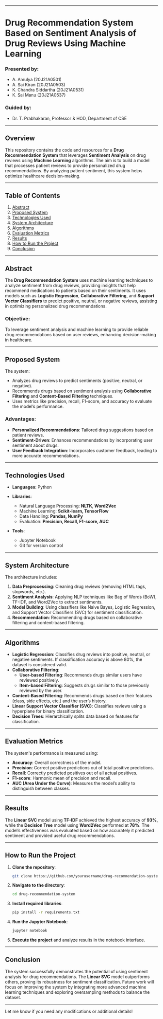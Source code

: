 
---

# **Drug Recommendation System Based on Sentiment Analysis of Drug Reviews Using Machine Learning**

### **Presented by:**
- A. Amulya (20J21A0501)
- A. Sai Kiran (20J21A0503)
- K. Chandra Siddartha (20J21A0531)
- K. Sai Manu (20J21A0537)

### **Guided by:**
- Dr. T. Prabhakaran, Professor & HOD, Department of CSE

---

## **Overview**
This repository contains the code and resources for a **Drug Recommendation System** that leverages **Sentiment Analysis** on drug reviews using **Machine Learning** algorithms. The aim is to build a model that processes patient reviews to provide personalized drug recommendations. By analyzing patient sentiment, this system helps optimize healthcare decision-making.

---

## **Table of Contents**
1. [Abstract](#abstract)
2. [Proposed System](#proposed-system)
3. [Technologies Used](#technologies-used)
4. [System Architecture](#system-architecture)
5. [Algorithms](#algorithms)
6. [Evaluation Metrics](#evaluation-metrics)
7. [Results](#results)
8. [How to Run the Project](#how-to-run-the-project)
9. [Conclusion](#conclusion)

---

## **Abstract**
The **Drug Recommendation System** uses machine learning techniques to analyze sentiment from drug reviews, providing insights that help recommend medications to patients based on their sentiments. It uses models such as **Logistic Regression**, **Collaborative Filtering**, and **Support Vector Classifiers** to predict positive, neutral, or negative reviews, assisting in optimizing personalized drug recommendations.

### **Objective:**
To leverage sentiment analysis and machine learning to provide reliable drug recommendations based on user reviews, enhancing decision-making in healthcare.

---

## **Proposed System**
The system:
- Analyzes drug reviews to predict sentiments (positive, neutral, or negative).
- Recommends drugs based on sentiment analysis using **Collaborative Filtering** and **Content-Based Filtering** techniques.
- Uses metrics like precision, recall, F1-score, and accuracy to evaluate the model’s performance.

### **Advantages:**
- **Personalized Recommendations**: Tailored drug suggestions based on patient reviews.
- **Sentiment-Driven**: Enhances recommendations by incorporating user sentiment about drugs.
- **User Feedback Integration**: Incorporates customer feedback, leading to more accurate recommendations.

---

## **Technologies Used**
- **Languages**: Python
- **Libraries**: 
  - Natural Language Processing: **NLTK, Word2Vec**
  - Machine Learning: **Scikit-learn, TensorFlow**
  - Data Handling: **Pandas, NumPy**
  - Evaluation: **Precision, Recall, F1-score, AUC**
  
- **Tools**: 
  - Jupyter Notebook
  - Git for version control

---

## **System Architecture**
The architecture includes:
1. **Data Preprocessing**: Cleaning drug reviews (removing HTML tags, stopwords, etc.).
2. **Sentiment Analysis**: Applying NLP techniques like Bag of Words (BoW), TF-IDF, and Word2Vec to extract sentiments.
3. **Model Building**: Using classifiers like Naive Bayes, Logistic Regression, and Support Vector Classifiers (SVC) for sentiment classification.
4. **Recommendation**: Recommending drugs based on collaborative filtering and content-based filtering.

---

## **Algorithms**
- **Logistic Regression**: Classifies drug reviews into positive, neutral, or negative sentiments. If classification accuracy is above 80%, the dataset is considered valid.
- **Collaborative Filtering**:
  - **User-based Filtering**: Recommends drugs similar users have reviewed positively.
  - **Item-based Filtering**: Suggests drugs similar to those previously reviewed by the user.
- **Content-Based Filtering**: Recommends drugs based on their features (class, side effects, etc.) and the user’s history.
- **Linear Support Vector Classifier (SVC)**: Classifies reviews using a hyperplane for binary classification.
- **Decision Trees**: Hierarchically splits data based on features for classification.

---

## **Evaluation Metrics**
The system's performance is measured using:
- **Accuracy**: Overall correctness of the model.
- **Precision**: Correct positive predictions out of total positive predictions.
- **Recall**: Correctly predicted positives out of all actual positives.
- **F1-score**: Harmonic mean of precision and recall.
- **AUC (Area Under the Curve)**: Measures the model’s ability to distinguish between classes.

---

## **Results**
The **Linear SVC** model using **TF-IDF** achieved the highest accuracy of **93%**, while the **Decision Tree** model using **Word2Vec** performed at **78%**. The model’s effectiveness was evaluated based on how accurately it predicted sentiment and provided useful drug recommendations.

---

## **How to Run the Project**
1. **Clone the repository**:
   ```bash
   git clone https://github.com/yourusername/drug-recommendation-system.git
   ```
2. **Navigate to the directory**:
   ```bash
   cd drug-recommendation-system
   ```
3. **Install required libraries**:
   ```bash
   pip install -r requirements.txt
   ```
4. **Run the Jupyter Notebook**:
   ```bash
   jupyter notebook
   ```
5. **Execute the project** and analyze results in the notebook interface.

---

## **Conclusion**
The system successfully demonstrates the potential of using sentiment analysis for drug recommendations. The **Linear SVC** model outperforms others, proving its robustness for sentiment classification. Future work will focus on improving the system by integrating more advanced machine learning techniques and exploring oversampling methods to balance the dataset.

---

Let me know if you need any modifications or additional details!
